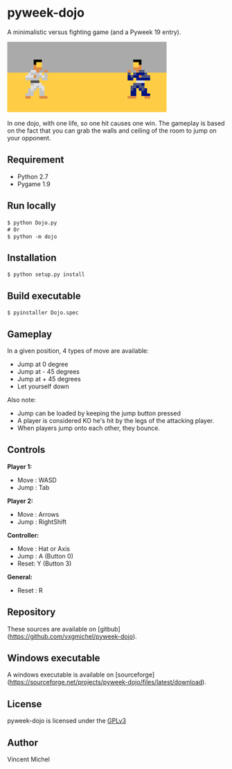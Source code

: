 pyweek-dojo
===========

A minimalistic versus fighting game (and a Pyweek 19 entry).

![Screenshot](/resource/image/screenshot.png?raw=true "ScreenShot")

In one dojo, with one life, so one hit causes one win.
The gameplay is based on the fact that you can grab the walls 
and ceiling of the room to jump on your opponent. 

## Requirement

- Python 2.7
- Pygame 1.9

## Run locally

    $ python Dojo.py 
	# Or
	$ python -m dojo

## Installation

    $ python setup.py install

## Build executable

    $ pyinstaller Dojo.spec
	
## Gameplay

In a given position, 4 types of move are available:
 - Jump at 0 degree
 - Jump at - 45 degrees
 - Jump at + 45 degrees 
 - Let yourself down
 
Also note:
 - Jump can be loaded by keeping the jump button pressed
 - A player is considered KO he's hit by the legs of the attacking player.
 - When players jump onto each other, they bounce.
	
## Controls

**Player 1:**
 - Move : WASD 
 - Jump : Tab
 
**Player 2:**
 - Move : Arrows 
 - Jump : RightShift
 
**Controller:**
 - Move : Hat or Axis 
 - Jump : A (Button 0)
 - Reset: Y (Button 3)
 
**General:**
  - Reset : R
  
## Repository

These sources are available on [gitbub]
(https://github.com/vxgmichel/pyweek-dojo).

## Windows executable

A windows executable is available on [sourceforge]
(https://sourceforge.net/projects/pyweek-dojo/files/latest/download).

## License

pyweek-dojo is licensed under the [GPLv3](http://www.gnu.org/licenses/gpl-3.0-standalone.html)

## Author

Vincent Michel